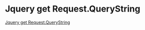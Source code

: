 # Jquery get Request.QueryString
[Jquery get Request.QueryString](https://aiwithcloud.com/2022/09/19/jquery_get_request-querystring/)
